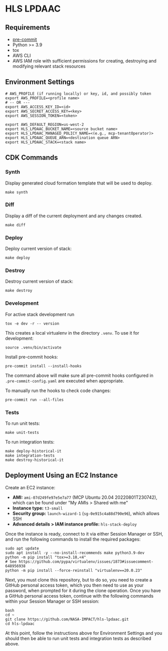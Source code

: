 # HLS LPDAAC

## Requirements

- [pre-commit](https://pre-commit.com/)
- Python >= 3.9
- tox
- AWS CLI
- AWS IAM role with sufficient permissions for creating, destroying and modifying
  relevant stack resources

## Environment Settings

```plain
# AWS_PROFILE (if running locally) or key, id, and possibly token
export AWS_PROFILE=<profile name>
# -- OR ---
export AWS_ACCESS_KEY_ID=<id>
export AWS_SECRET_ACCESS_KEY=<key>
export AWS_SESSION_TOKEN=<token>

export AWS_DEFAULT_REGION=us-west-2
export HLS_LPDAAC_BUCKET_NAME=<source bucket name>
export HLS_LPDAAC_MANAGED_POLICY_NAME=<(e.g., mcp-tenantOperator)>
export HLS_LPDAAC_QUEUE_ARN=<destination queue ARN>
export HLS_LPDAAC_STACK=<stack name>
```

## CDK Commands

### Synth

Display generated cloud formation template that will be used to deploy.

```plain
make synth
```

### Diff

Display a diff of the current deployment and any changes created.

```plain
make diff
```

### Deploy

Deploy current version of stack:

```plain
make deploy
```

### Destroy

Destroy current version of stack:

```plain
make destroy
```

### Development

For active stack development run

```plain
tox -e dev -r -- version
```

This creates a local virtualenv in the directory `.venv`.
To use it for development:

```plain
source .venv/bin/activate
```

Install pre-commit hooks:

```plain
pre-commit install --install-hooks
```

The command above will make sure all pre-commit hooks configured in
`.pre-commit-config.yaml` are executed when appropriate.

To manually run the hooks to check code changes:

```plain
pre-commit run --all-files
```

### Tests

To run unit tests:

```plain
make unit-tests
```

To run integration tests:

```plain
make deploy-historical-it
make integration-tests
make destroy-historical-it
```

## Deployment Using an EC2 Instance

Create an EC2 instance:

- **AMI:** `ami-07d249fe97e5e7a77` (MCP Ubuntu 20.04 20220801T230742), which can be
  found under "My AMIs > Shared with me"
- **Instance type:** `t3-small`
- **Security group:** `launch-wizard-1` (`sg-0e915c4a88d790e96`), which allows SSH
- **Advanced details > IAM instance profile:** `hls-stack-deploy`

Once the instance is ready, connect to it via either Session Manager or SSH, and run
the following commands to install the required packages:

```plain
sudo apt update
sudo apt install -y --no-install-recommends make python3.9-dev
python -m pip install "tox>=3.18,<4"
# See https://github.com/pypa/virtualenv/issues/1873#issuecomment-648956938
python -m pip install --force-reinstall "virtualenv==20.0.23"
```

Next, you must clone this repository, but to do so, you need to create a GitHub personal
access token, which you then need to use as your password, when prompted for it during
the clone operation.  Once you have a GitHub personal access token, continue with the
following commands within your Session Manager or SSH session:

```plain
bash
cd ~
git clone https://github.com/NASA-IMPACT/hls-lpdaac.git
cd hls-lpdaac
```

At this point, follow the instructions above for Environment Settings and you
should then be able to run unit tests and integration tests as described above.
